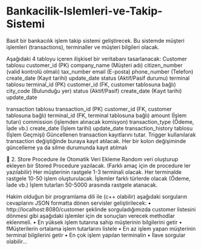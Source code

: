 # Bankacilik-Islemleri-ve-Takip-Sistemi
Basit bir bankacılık işlem takip sistemi geliştirecek. Bu sistemde müşteri işlemleri (transactions), terminaller ve müşteri bilgileri olacak.


Aşağıdaki 4 tabloyu içeren ilişkisel bir veritabanı tasarlanacak:
Customer tablosu
customer_id (PK)
company_name (Müşteri adı)
citizen_number (valid kontrolü olmalı)
tax_number
email (E-posta)
phone_number (Telefon)
create_date (Kayıt tarihi)
update_date
status (Aktif/Pasif durumu)
terminal tablosu
terminal_id (PK)
customer_id (FK, customer tablosuna bağlı)
city_code (Bulunduğu yer)
status (Aktif/Pasif)
create_date (Kayıt tarihi)
update_date

transaction tablosu
transaction_id (PK)
customer_id (FK, customer tablosuna bağlı)
terminal_id (FK, terminal tablosuna bağlı)
amount (İşlem tutarı)
commission (işlemden alınacak komisyon)
transaction_type (Ödeme, İade vb.)
create_date (İşlem tarihi)
update_date
transaction_history tablosu (İşlem Geçmişi)
Güncellenen transaction kayıtlarını tutar.
Trigger kullanılarak transaction değiştiğinde buraya kayıt atılacak.
Her bir kolon değişiminde güncelleme ya da silme durumunda kayıt atılmalı
 
📌 2. Store Procedure ile Otomatik Veri Ekleme
Random veri oluşturup ekleyen bir Stored Procedure yazılacak. (Farklı amaç için de procedure ler yazılabilir)
Her müşterinin rastgele 1-3 terminali olacak.
Her terminalde rastgele 10-50 işlem oluşturulacak.
İşlemler farklı türlerde olacak (Ödeme, İade vb.)
İşlem tutarları 50-5000 arasında rastgele atanacak.

Hakim olduğun bir programlama dili ile (c++ olabilir) aşağıdaki sorguların cevaplarını JSON formatta dönen servisler geliştirilecek:
•	http://localhost:8080/customer şeklinde sorguladığımızda customer listesini dönmesi gibi aşağıdaki işlemler için de sonuçları verecek methodlar eklenmeli.
•	En yüksek işlem tutarına sahip müşterinin bilgilerini getir
•	fMüşterilerin ortalama işlem tutarlarını listele
•	En az işlem yapan müşterinin terminal bilgilerini getir
•	En çok işlem yapılan terminalin 
•	İlave sorgular olabilir…
